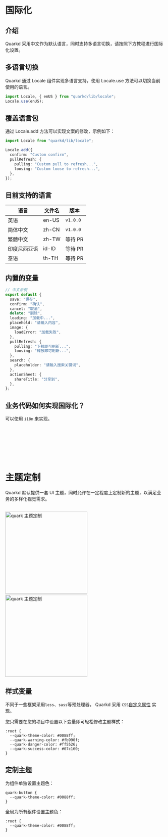 # 国际化

## 介绍

Quarkd 采用中文作为默认语言，同时支持多语言切换，请按照下方教程进行国际化设置。

## 多语言切换

Quarkd 通过 Locale 组件实现多语言支持，使用 Locale.use 方法可以切换当前使用的语言。

```ts
import Locale, { enUS } from "quarkd/lib/locale";
Locale.use(enUS);
```

## 覆盖语言包

通过 Locale.add 方法可以实现文案的修改，示例如下：

```ts
import Locale from "quarkd/lib/locale";

Locale.add({
  confirm: "Custom confirm",
  pullRefresh: {
    pulling: "Custom pull to refresh...",
    loosing: "Custom loose to refresh...",
  },
});
```

## 目前支持的语言

| 语言         | 文件名 | 版本     |
| ------------ | ------ | -------- |
| 英语         | en-US  | `v1.0.0` |
| 简体中文     | zh-CN  | `v1.0.0` |
| 繁體中文     | zh-TW  | 等待 PR  |
| 印度尼西亚语 | id-ID  | 等待 PR  |
| 泰语         | th-TH  | 等待 PR  |

## 内置的变量

```ts
// 中文示例
export default {
  save: "保存",
  confirm: "确认",
  cancel: "取消",
  delete: "删除",
  loading: "加载中...",
  placehold: "请输入内容",
  image: {
    loadError: "加载失败",
  },
  pullRefresh: {
    pulling: "下拉即可刷新...",
    loosing: "释放即可刷新...",
  },
  search: {
    placeholder: "请输入搜索关键词",
  },
  actionSheet: {
    shareTitle: "分享到",
  },
};
```

## 业务代码如何实现国际化？

可以使用 `i18n` 来实现。

<br/>
<br/>
<br/>
<br/>
<br/>
<br/>

# 主题定制

Quarkd 默认提供一套 UI 主题，同时允许在一定程度上定制新的主题，以满足业务的多样化视觉需求。

<div>
<br>
<img src="https://m.hellobike.com/resource/helloyun/13459/9FyYX_2.jpg?x-oss-process=image/quality,q_80" width="260" alt="quark 主题定制">
&nbsp;&nbsp;&nbsp;&nbsp;&nbsp;&nbsp;
<img src="https://m.hellobike.com/resource/helloyun/13459/hrmSH_1.jpeg?x-oss-process=image/quality,q_80" width="260" alt="quark 主题定制">
<br>
</div>

## 样式变量

不同于一些框架采用`less`、`sass`等预处理器， Quarkd 采用 `CSS`[自定义属性](https://developer.mozilla.org/zh-CN/docs/Web/CSS/Using_CSS_custom_properties) 实现。

您只需要在您的项目中设置以下变量即可轻松修改主题样式：

```less
:root {
  --quark-theme-color: #0088ff;
  --quark-warning-color: #fb990f;
  --quark-danger-color: #ff5526;
  --quark-success-color: #07c160;
}
```

## 定制主题

为组件单独设置主题色：

```less
quark-button {
  --quark-theme-color: #0088ff;
}
```

全局为所有组件设置主题色：

```less
:root {
  --quark-theme-color: #0088ff;
}
```

